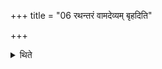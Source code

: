 +++
title = "06 रथन्तरं वामदेव्यम् बृहदिति"

+++

<details><summary>थिते</summary>

रथन्तरं वामदेव्यं बृहदिति पृष्ठानि ६
</details>
